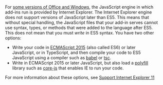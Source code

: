 For [some versions of Office and Windows](../concepts/browsers-used-by-office-web-add-ins.md), the JavaScript engine in which add-ins run is provided by Internet Explorer. The Internet Explorer engine does not support versions of JavaScript later than ES5. This means that without special handling, the JavaScript files that your add-in serves cannot use syntax, types, or methods that were added to the language after ES5. This does not mean that you must *write* in ES5 syntax. You have two other options:

- Write your code in [ECMAScript 2015](https://www.w3schools.com/Js/js_es6.asp) (also called ES6) or later JavaScript, or in TypeScript, and then compile your code to ES5 JavaScript using a compiler such as [babel](https://babeljs.io/) or [tsc](https://www.typescriptlang.org/index.html).
- Write in ECMAScript 2015 or later JavaScript, but also load a [polyfill](https://en.wikipedia.org/wiki/Polyfill_(programming)) library such as [core-js](https://github.com/zloirock/core-js) that enables IE to run your code.

For more information about these options, see [Support Internet Explorer 11](../develop/support-ie-11.md)
